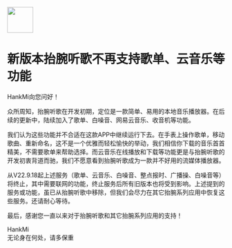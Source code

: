 [<img src="https://www.hankmi.com/favicon.ico" width="60" height="60" align="middle" />](https://www.hankmi.com)

# 新版本抬腕听歌不再支持歌单、云音乐等功能
  
HankMi向您问好！  
   
众所周知，抬腕听歌在开发初期，定位是一款简单、易用的本地音乐播放器。在后续的更新中，陆续加入了歌单、白噪音、网易云音乐、收音机等功能。  
  
我们认为这些功能并不合适在这款APP中继续运行下去。在手表上操作歌单，移动歌曲、重新命名，这不是一个优雅而轻松愉快的举动，我们相信你下载的音乐首首精美，不需要歌单来帮助选择。而云音乐在线播放和下载等功能更是与抬腕听歌的开发初衷背道而驰，我们不愿意看到抬腕听歌成为一款并不好用的流媒体播放器。  
  
从V22.9.18起上述服务（歌单、云音乐、白噪音、整点报时、广播操、白噪音等）将终止，其中需要联网的功能，终止服务后所有旧版本也将受到影响。上述提到的服务或功能，虽已从抬腕听歌中移除，但我们会尽力在其它抬腕系列应用中恢复这些服务。还请耐心等待。  
  
最后，感谢您一直以来对于抬腕听歌和其它抬腕系列应用的支持！  
  
HankMi  
无论身在何处，请多保重
